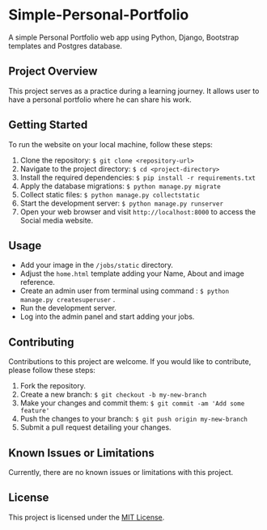 # Simple-Personal-Portfolio
A simple Personal Portfolio web app using Python, Django, Bootstrap templates and Postgres database.

## Project Overview

This project serves as a practice during a learning journey. It allows user to have a personal portfolio where he can share his work.


## Getting Started

To run the website on your local machine, follow these steps:

1. Clone the repository: `$ git clone <repository-url>`
2. Navigate to the project directory: `$ cd <project-directory>`
3. Install the required dependencies: `$ pip install -r requirements.txt`
4. Apply the database migrations: `$ python manage.py migrate`
5. Collect static files: `$ python manage.py collectstatic`
6. Start the development server: `$ python manage.py runserver`
7. Open your web browser and visit `http://localhost:8000` to access the Social media website.


## Usage

- Add your image in the `/jobs/static` directory.
- Adjust the  `home.html` template adding your Name, About and image reference.
- Create an admin user from terminal using command : `$ python manage.py createsuperuser` .
- Run the development server.
- Log into the admin panel and start adding your jobs.

## Contributing

Contributions to this project are welcome. If you would like to contribute, please follow these steps:

1. Fork the repository.
2. Create a new branch: `$ git checkout -b my-new-branch`
3. Make your changes and commit them: `$ git commit -am 'Add some feature'`
4. Push the changes to your branch: `$ git push origin my-new-branch`
5. Submit a pull request detailing your changes.

## Known Issues or Limitations

Currently, there are no known issues or limitations with this project.

## License

This project is licensed under the [MIT License](LICENSE).
